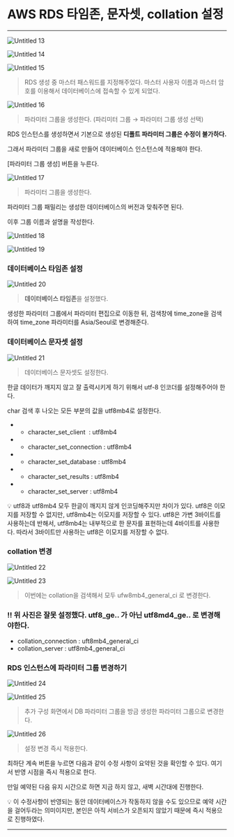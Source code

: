 # AWS RDS 타임존, 문자셋, collation 설정

---


![Untitled 13](https://user-images.githubusercontent.com/84123877/194469573-2e001647-4134-4e72-b29d-5ad370a4a526.png)

![Untitled 14](https://user-images.githubusercontent.com/84123877/194469574-f1bb2e0d-01f1-466a-98ba-a1a53b562e43.png)

![Untitled 15](https://user-images.githubusercontent.com/84123877/194469575-fb6f3033-8f42-41a9-bee0-f64c522d9b75.png)

> RDS 생성 중 마스터 패스워드를 지정해주었다.
마스터 사용자 이름과 마스터 암호를 이용해서 데이터베이스에 접속할 수 있게 되었다.
> 

![Untitled 16](https://user-images.githubusercontent.com/84123877/194469576-8f8bd11d-f530-4eb7-87ab-6d4f97073c78.png)

> 파라미터 그룹을 생성한다. (파리미터 그룹 → 파라미터 그룹 생성 선택)
> 

RDS 인스턴스를 생성하면서 기본으로 생성된 **디폴트 파라미터 그룹은 수정이 불가하다.**

그래서 파라미터 그룹을 새로 만들어 데이터베이스 인스턴스에 적용해야 한다.

[파라미터 그룹 생성] 버튼을 누른다.

![Untitled 17](https://user-images.githubusercontent.com/84123877/194469578-d6a46646-2e26-4412-b5ed-e19f05762228.png)

> 파라미터 그룹을 생성한다.
> 

파라미터 그룹 패밀리는 생성한 데이터베이스의 버전과 맞춰주면 된다.

이후 그룹 이름과 설명을 작성한다.

![Untitled 18](https://user-images.githubusercontent.com/84123877/194469580-73cbe2c6-17e2-40f5-bbd7-f5999e8593a5.png)

![Untitled 19](https://user-images.githubusercontent.com/84123877/194469581-5691897b-5c82-4252-af52-43924d4dd30a.png)

### 데이터베이스 타임존 설정

![Untitled 20](https://user-images.githubusercontent.com/84123877/194469584-7d1b8f20-79bb-4f36-8126-2f7be9a93dc8.png)

> **데이터베이스 타임존**을 설정했다.
> 

생성한 파라미터 그룹에서 파라미터 편집으로 이동한 뒤,
검색창에 time_zone을 검색하여 time_zone 파라미터를 
Asia/Seoul로 변경해준다.

### 데이터베이스 문자셋 설정

![Untitled 21](https://user-images.githubusercontent.com/84123877/194469586-b2bf82fd-51dd-430b-beed-a8d72c4487cd.png)

> 데이터베이스 문자셋도 설정한다.
> 

한글 데이터가 깨지지 않고 잘 출력시키게 하기 위해서 utf-8 인코더를 설정해주어야 한다.

char 검색 후 나오는 모든 부분의 값을 utf8mb4로 설정한다.

- - character_set_client  : utf8mb4
- - character_set_connection : utf8mb4
- - character_set_database : utf8mb4
- - character_set_results : utf8mb4
- - character_set_server : utf8mb4

<aside>
💡 utf8과 utf8mb4 모두 한글이 깨지지 않게 인코딩해주지만 차이가 있다.
utf8은 이모지를 저장할 수 없지만, utf8mb4는 이모지를 저장할 수 있다.
utf8은 가변 3바이트를 사용하는데 반해서, utf8mb4는 내부적으로 
한 문자를 표현하는데 4바이트를 사용한다. 
따라서 3바이트만 사용하는 utf8은 이모지를 저장할 수 없다.

</aside>

### collation 변경

![Untitled 22](https://user-images.githubusercontent.com/84123877/194469589-b12fa0b4-070d-4f51-871b-aadec1bc4a46.png)

![Untitled 23](https://user-images.githubusercontent.com/84123877/194469591-1a0adf43-52b1-4828-92d8-9f2dc0100d3e.png)

> 이번에는 collation을 검색해서 모두 ufw8mb4_general_ci 로 변경한다.
> 

### !! 위 사진은 잘못 설정했다. utf8_ge.. 가 아닌 utf8md4_ge.. 로 변경해야한다.

- collation_connection : uft8mb4_general_ci
- collation_server : utf8mb4_general_ci

### RDS 인스턴스에 파라미터 그룹 변경하기

![Untitled 24](https://user-images.githubusercontent.com/84123877/194469592-95ae7e29-2dd3-4809-820c-cb78c0393b25.png)

![Untitled 25](https://user-images.githubusercontent.com/84123877/194469595-91aa3eb4-e80e-4746-8059-2b26e63980eb.png)

> 추가 구성 화면에서 DB 파라미터 그룹을 방금 생성한 파라미터 그룹으로 변경한다.


![Untitled 26](https://user-images.githubusercontent.com/84123877/194469600-0fd019e3-0330-43c7-b991-0a68d503048a.png)

> 설정 변경 즉시 적용한다.
> 

최하단 계속 버튼을 누르면 다음과 같이 수정 사항이 요약된 것을 확인할 수 있다.
여기서 반영 시점을 즉시 적용으로 한다.

만일 예약된 다음 유지 시간으로 하면 지금 하지 않고, 새벽 시간대에 진행한다.

<aside>
💡 이 수정사항이 반영되는 동안 데이터베이스가 작동하지 않을 수도 있으므로  예약
시간을 걸어두라는 의미이지만, 
본인은 아직 서비스가 오픈되지 않았기 때문에 즉시 적용으로 진행하였다.

</aside>

---
